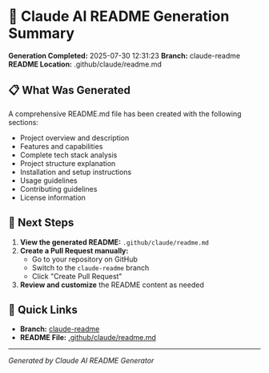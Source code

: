 # 📝 Claude AI README Generation Summary

**Generation Completed:** 2025-07-30 12:31:23
**Branch:** claude-readme
**README Location:** .github/claude/readme.md

## 📋 What Was Generated

A comprehensive README.md file has been created with the following sections:
- Project overview and description
- Features and capabilities
- Complete tech stack analysis
- Project structure explanation
- Installation and setup instructions
- Usage guidelines
- Contributing guidelines
- License information

## 🔄 Next Steps

1. **View the generated README:** `.github/claude/readme.md`
2. **Create a Pull Request manually:**
   - Go to your repository on GitHub
   - Switch to the `claude-readme` branch
   - Click "Create Pull Request"
3. **Review and customize** the README content as needed

## 🔗 Quick Links

- **Branch:** [claude-readme](https://github.com/anisharma07/py-libp2p-daemon-bindings/tree/claude-readme)
- **README File:** [.github/claude/readme.md](https://github.com/anisharma07/py-libp2p-daemon-bindings/blob/claude-readme/.github/claude/readme.md)

---
*Generated by Claude AI README Generator*
